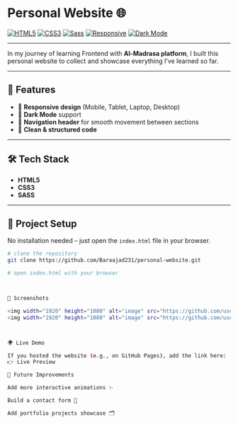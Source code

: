 # Personal Website 🌐

[![HTML5](https://img.shields.io/badge/HTML5-E34F26?logo=html5&logoColor=fff&style=flat)]()
[![CSS3](https://img.shields.io/badge/CSS3-1572B6?logo=css3&logoColor=fff&style=flat)]()
[![Sass](https://img.shields.io/badge/Sass-CC6699?logo=sass&logoColor=fff&style=flat)]()
[![Responsive](https://img.shields.io/badge/Responsive-Design-4CAF50?style=flat)]()
[![Dark Mode](https://img.shields.io/badge/Dark_Mode-Enabled-000000?style=flat)]()

---

In my journey of learning Frontend with **Al-Madrasa platform**, I built this personal website to collect and showcase everything I’ve learned so far.

---

## 🚀 Features
- 📱 **Responsive design** (Mobile, Tablet, Laptop, Desktop)  
- 🌙 **Dark Mode** support  
- 🧭 **Navigation header** for smooth movement between sections  
- 🧹 **Clean & structured code**

---

## 🛠️ Tech Stack
- **HTML5**
- **CSS3**
- **SASS**

---

## 📂 Project Setup
No installation needed – just open the `index.html` file in your browser.

```bash
# clone the repository
git clone https://github.com/Baraajad231/personal-website.git

# open index.html with your browser



📸 Screenshots

<img width="1920" height="1080" alt="image" src="https://github.com/user-attachments/assets/e26e60f9-395e-43c3-b593-6413c57f79e4" />
<img width="1920" height="1080" alt="image" src="https://github.com/user-attachments/assets/a3f21f49-d0d2-4c70-b05e-d6152dd12bbb" />



🌍 Live Demo

If you hosted the website (e.g., on GitHub Pages), add the link here:
👉 Live Preview

🔮 Future Improvements

Add more interactive animations ✨

Build a contact form 📧

Add portfolio projects showcase 🗂️
